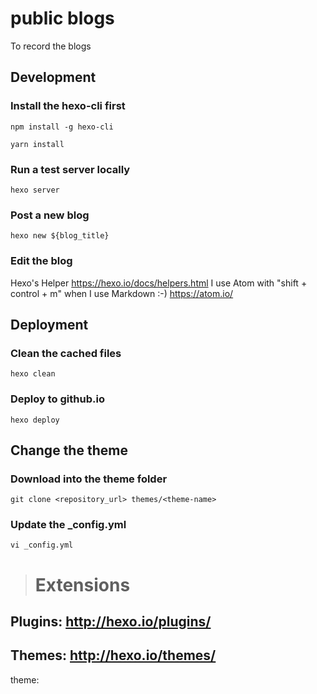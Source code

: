 # public blogs
To record the blogs

## Development
### Install the hexo-cli first
```shell script
npm install -g hexo-cli
```

```shell script
yarn install
```
### Run a test server locally
```shell script
hexo server
```

### Post a new blog
```shell script
hexo new ${blog_title}
```

### Edit the blog 
Hexo's Helper
https://hexo.io/docs/helpers.html
I use Atom with "shift + control + m" when I use Markdown :-)
https://atom.io/

## Deployment

### Clean the cached files
```shell script
hexo clean
```

### Deploy to github.io
```shell script
hexo deploy
```
## Change the theme

### Download into the theme folder
```shell script
git clone <repository_url> themes/<theme-name>
```
### Update the _config.yml
```shell script
vi _config.yml
```
> # Extensions
  ## Plugins: http://hexo.io/plugins/
  ## Themes: http://hexo.io/themes/
  theme: <theme-name>
